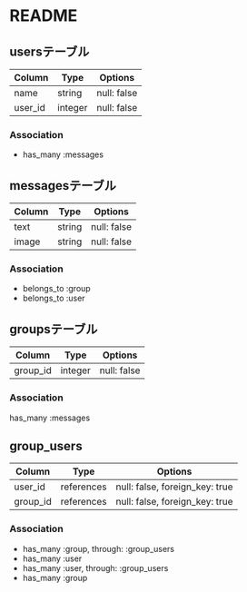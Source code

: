 # README

## usersテーブル

|Column|Type|Options|
|------|----|-------|
|name|string|null: false|
|user_id|integer|null: false|


### Association
- has_many :messages


## messagesテーブル

|Column|Type|Options|
|------|----|-------|
|text|string|null: false|
|image|string|null: false|

### Association
- belongs_to :group
- belongs_to :user

## groupsテーブル

|Column|Type|Options|
|------|----|-------|
|group_id|integer|null: false|



### Association
has_many :messages

## group_users

|Column|Type|Options|
|------|----|-------|
|user_id|references|null: false, foreign_key: true|
|group_id|references|null: false, foreign_key: true|


### Association
- has_many :group, through: :group_users
- has_many :user
- has_many :user, through: :group_users
- has_many :group





